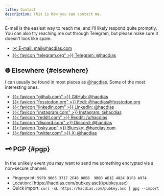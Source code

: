 ```yaml
---
title: Contact
description: This is how you can contact me.
---
```


E-mail is the easiest way to reach me, and I'll likely respond quite promptly. You can also try reaching me out through Telegram, but please make sure it doesn't look like spam.

<div class='terms grid bold'>

- [✉️ E-mail: mail@hacdias.com](mailto:mail@hacdias.com)
- [{{< favicon "telegram.org" >}} Telegram: @hacdias](https://t.me/hacdias)

</div>

## 🌐 Elsewhere {#elsewhere}

I can usually be found in most places as [@hacdias](/about/#handle). Some of the most interesting ones:

<div class='terms grid bold'>

- [{{< favicon "github.com" >}} GitHub: @hacdias](https://github.com/hacdias)
- [{{< favicon "fosstodon.org" >}} Fedi: @hacdias@fosstodon.org](https://fosstodon.org/@hacdias)
- [{{< favicon "linkedin.com" >}} LinkedIn: @hacdias](https://linkedin.com/in/hacdias)
- [{{< favicon "instagram.com" >}} Instagram: @hacdias](https://instagram.com/hacdias)
- [{{< favicon "reddit.com" >}} Reddit: /u/hacdias](https://reddit.com/u/hacdias)
- [{{< favicon "discord.com" >}} Discord: @hacdias](https://discord.com/users/hacdias)
- [{{< favicon "bsky.app" >}} Bluesky: @hacdias.com](https://bsky.app/profile/hacdias.com)
- [{{< favicon "twitter.com" >}} X: @hacdias](https://twitter.com/hacdias)

</div>

## 🗝 PGP {#pgp}

In the unlikely event you may want to send me something encrypted via a non-secure channel:

- Fingerprint: `59F0 9665 3717 2F4B 08BB  9B0D AB1E 4824 D1F8 A974`
- Location: [https://hacdias.com/pubkey.asc](/pubkey.asc)
- Quick import: `curl -sL https://hacdias.com/pubkey.asc | gpg --import`

